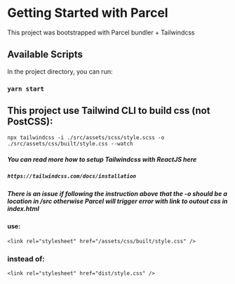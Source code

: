 # Getting Started with Parcel

This project was bootstrapped with Parcel bundler + Tailwindcss

## Available Scripts

In the project directory, you can run:

### `yarn start`

## This project use Tailwind CLI to build css (not PostCSS):
```
npx tailwindcss -i ./src/assets/scss/style.scss -o ./src/assets/css/built/style.css --watch
```

##### You can read more how to setup Tailwindcss with ReactJS here
##### `https://tailwindcss.com/docs/installation`

##### There is an issue if following the instruction above that the -o should be a location in /src otherwise Parcel will trigger error with link to outout css in index.html

#### use:
```
<link rel="stylesheet" href="/assets/css/built/style.css" />
```

### instead of:
```
<link rel="stylesheet" href="dist/style.css" />
```
